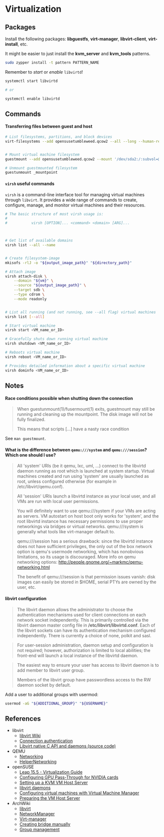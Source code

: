 # Virtualization


## Packages

Install the following packages: **libguestfs**, **virt-manager**, **libvirt-client**, **virt-install**, etc.

It might be easier to just install the **kvm_server** and **kvm_tools** patterns.

```bash
sudo zypper install -t pattern PATTERN_NAME
```

Remember to _start_ or _enable_ `libvirtd`!

```bash
systemctl start libvirtd

# or

systemctl enable libvirtd
```



## Commands

#### Transferring files between guest and host

```bash
# List filesystems, partitions, and block devices
virt-filesystems --add opensusetumbleweed.qcow2 --all --long --human-readable


# Mount virtual machine filesystem
guestmount --add opensusetumbleweed.qcow2 --mount '/dev/sda2:/:subvol=@/home' --ro _mountpoint/

# Unmount guestmounted filesystem
guestunmount _mountpoint
```

#### `virsh` useful commands

`virsh` is a command-line interface tool for managing virtual machines through `libvirt`. It provides a wide range of commands to create, configure, manage, and monitor virtual machines and their resources.

```bash
# The basic structure of most virsh usage is:
#
#           virsh [OPTION]... <command> <domain> [ARG]...



# Get list of available domains
virsh list --all --name


# Create filesystem‐image
mkisofs -rlJ -o "${output_image_path}" "${directory_path}"

# Attach image
virsh attach-disk \
    --domain "${vm}" \
    --source "${output_image_path}" \
    --target sdb \
    --type cdrom \
    --mode readonly


# List all running (and not running, see --all flag) virtual machines
virsh list [--all]

# Start virtual machine
virsh start <VM_name_or_ID>

# Gracefully shuts down running virtual machine
virsh shutdown <VM_name_or_ID>

# Reboots virtual machine
virsh reboot <VM_name_or_ID>

# Provides detailed information about a specific virtual machine
virsh dominfo <VM_name_or_ID>
```



## Notes

#### Race conditions possible when shutting down the connection

> When guestunmount(1)/fusermount(1) exits, guestmount may still be running and cleaning up the mountpoint.
> The disk image will not be fully finalized.
>
> This means that scripts [...] have a nasty race condition

See `man guestmount`.


#### What is the difference between `qemu:///system` and `qemu:///session`? Which one should I use?

> All 'system' URIs (be it qemu, lxc, uml, ...) connect to the libvirtd daemon running as root which is launched at system startup. Virtual machines created and run using 'system' are usually launched as root, unless configured otherwise (for example in /etc/libvirt/qemu.conf).
>
> All 'session' URIs launch a libvirtd instance as your local user, and all VMs are run with local user permissions.
>
> You will definitely want to use qemu:///system if your VMs are acting as servers. VM autostart on host boot only works for 'system', and the root libvirtd instance has necessary permissions to use proper networkings via bridges or virtual networks. qemu:///system is generally what tools like virt-manager default to.
>
> qemu:///session has a serious drawback: since the libvirtd instance does not have sufficient privileges, the only out of the box network option is qemu's usermode networking, which has nonobvious limitations, so its usage is discouraged. More info on qemu networking options: http://people.gnome.org/~markmc/qemu-networking.html
>
> The benefit of qemu:///session is that permission issues vanish: disk images can easily be stored in $HOME, serial PTYs are owned by the user, etc.


#### libvirt configuration

> The libvirt daemon allows the administrator to choose the authentication mechanisms used for client connections on each network socket independently. This is primarily controlled via the libvirt daemon master config file in **/etc/libvirt/libvirtd.conf**. Each of the libvirt sockets can have its authentication mechanism configured independently. There is currently a choice of none, polkit and sasl.

> For user-session administration, daemon setup and configuration is not required; however, authorization is limited to local abilities; the front-end will launch a local instance of the libvirtd daemon.

> The easiest way to ensure your user has access to libvirt daemon is to add member to libvirt user group.
>
> Members of the libvirt group have passwordless access to the RW daemon socket by default.


Add a user to additional groups with usermod:

```bash
usermod -aG "${ADDITIONAL_GROUP}" "${USERNAME}"
```



## References

- libvirt
  - [libvirt Wiki](https://wiki.libvirt.org/)
  - [Connection authentication](https://libvirt.org/auth.html)
  - [Libvirt native C API and daemons (source code)](https://gitlab.com/libvirt/libvirt)
- QEMU
  - [Networking](https://wiki.qemu.org/Documentation/Networking)
  - [HelperNetworking](https://wiki.qemu.org/Features/HelperNetworking)
- openSUSE
  - [Leap 15.5 - Virtualization Guide](https://doc.opensuse.org/documentation/leap/virtualization/single-html/book-virtualization/)
  - [Configuring GPU Pass-Through for NVIDIA cards](https://doc.opensuse.org/documentation/leap/virtualization/html/book-virtualization/app-gpu-passthru.html)
  - [Setting up a KVM VM Host Server](https://doc.opensuse.org/documentation/leap/virtualization/html/book-virtualization/cha-qemu-host.html)
  - [libvirt daemons](https://doc.opensuse.org/documentation/leap/virtualization/html/book-virtualization/cha-libvirt-overview.html)
  - [Configuring virtual machines with Virtual Machine Manager](https://doc.opensuse.org/documentation/leap/virtualization/html/book-virtualization/cha-libvirt-config-gui.html)
  - [Preparing the VM Host Server](https://doc.opensuse.org/documentation/leap/virtualization/html/book-virtualization/cha-libvirt-host.html#libvirt-host-network)
- ArchWiki
  - [libvirt](https://wiki.archlinux.org/title/Libvirt)
  - [NetworkManager](https://wiki.archlinux.org/title/NetworkManager)
  - [Virt-manager](https://wiki.archlinux.org/title/Virt-manager)
  - [Creating bridge manually](https://wiki.archlinux.org/title/QEMU#Creating_bridge_manually)
  - [Group management](https://wiki.archlinux.org/title/Users_and_groups#Group_management)

